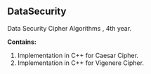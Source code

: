 ## DataSecurity
Data Security Cipher Algorithms , 4th year.

**Contains:** 

1. Implementation in C++ for Caesar Cipher.
2. Implementation in C++ for Vigenere Cipher.

